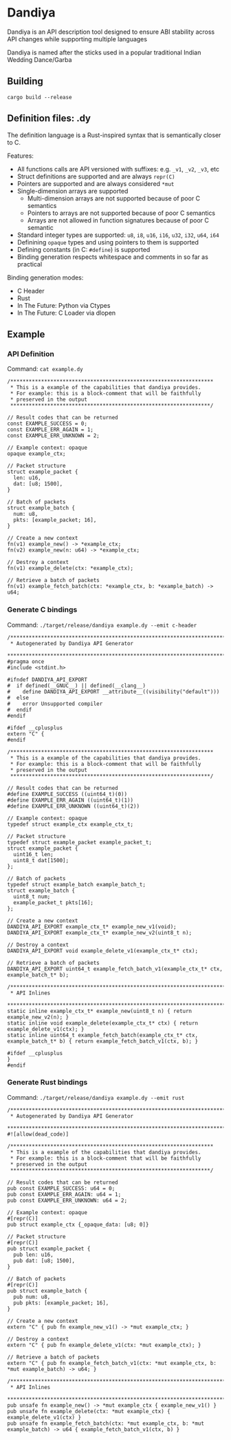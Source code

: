 # Dandiya

Dandiya is an API description tool designed to ensure ABI stability across API changes while supporting multiple languages

Dandiya is named after the sticks used in a popular traditional Indian Wedding Dance/Garba

## Building

`cargo build --release`

## Definition files: .dy

The definition language is a Rust-inspired syntax that is semantically closer to C.

Features:
  - All functions calls are API versioned with suffixes: e.g. `_v1`, `_v2`, `_v3`, etc
  - Struct definitions are supported and are always `repr(C)`
  - Pointers are supported and are always considered `*mut`
  - Single-dimension arrays are supported
    - Multi-dimension arrays are not supported because of poor C semantics
    - Pointers to arrays are not supported because of poor C semantics
    - Arrays are not allowed in function signatures because of poor C semantic
  - Standard integer types are supported: `u8`, `i8`, `u16`, `i16`, `u32`, `i32`, `u64`, `i64`
  - Definining `opaque` types and using pointers to them is supported
  - Defining constants (in C: `#define`) is supported
  - Binding generation respects whitespace and comments in so far as practical
  
Binding generation modes:
  - C Header
  - Rust
  - In The Future: Python via Ctypes
  - In The Future: C Loader via dlopen

## Example

### API Definition
Command: `cat example.dy`
```
/******************************************************************
 * This is a example of the capabilities that dandiya provides.
 * For example: this is a block-comment that will be faithfully
 * preserved in the output
 *****************************************************************/

// Result codes that can be returned
const EXAMPLE_SUCCESS = 0;
const EXAMPLE_ERR_AGAIN = 1;
const EXAMPLE_ERR_UNKNOWN = 2;

// Example context: opaque
opaque example_ctx;

// Packet structure
struct example_packet {
  len: u16,
  dat: [u8; 1500],
}

// Batch of packets
struct example_batch {
  num: u8,
  pkts: [example_packet; 16],
}

// Create a new context
fn(v1) example_new() -> *example_ctx;
fn(v2) example_new(n: u64) -> *example_ctx;

// Destroy a context
fn(v1) example_delete(ctx: *example_ctx);

// Retrieve a batch of packets
fn(v1) example_fetch_batch(ctx: *example_ctx, b: *example_batch) -> u64;
```

### Generate C bindings
Command: `./target/release/dandiya example.dy --emit c-header`
```
/*******************************************************************************
 * Autogenerated by Dandiya API Generator
 ******************************************************************************/
#pragma once
#include <stdint.h>

#ifndef DANDIYA_API_EXPORT
#  if defined(__GNUC__) || defined(__clang__)
#    define DANDIYA_API_EXPORT __attribute__((visibility("default")))
#  else
#    error Unsupported compiler
#  endif
#endif

#ifdef __cplusplus
extern "C" {
#endif

/******************************************************************
 * This is a example of the capabilities that dandiya provides.
 * For example: this is a block-comment that will be faithfully
 * preserved in the output
 *****************************************************************/

// Result codes that can be returned
#define EXAMPLE_SUCCESS ((uint64_t)(0))
#define EXAMPLE_ERR_AGAIN ((uint64_t)(1))
#define EXAMPLE_ERR_UNKNOWN ((uint64_t)(2))

// Example context: opaque
typedef struct example_ctx example_ctx_t;

// Packet structure
typedef struct example_packet example_packet_t;
struct example_packet {
  uint16_t len;
  uint8_t dat[1500];
};

// Batch of packets
typedef struct example_batch example_batch_t;
struct example_batch {
  uint8_t num;
  example_packet_t pkts[16];
};

// Create a new context
DANDIYA_API_EXPORT example_ctx_t* example_new_v1(void);
DANDIYA_API_EXPORT example_ctx_t* example_new_v2(uint8_t n);

// Destroy a context
DANDIYA_API_EXPORT void example_delete_v1(example_ctx_t* ctx);

// Retrieve a batch of packets
DANDIYA_API_EXPORT uint64_t example_fetch_batch_v1(example_ctx_t* ctx, example_batch_t* b);

/*******************************************************************************
 * API Inlines
 ******************************************************************************/
static inline example_ctx_t* example_new(uint8_t n) { return example_new_v2(n); }
static inline void example_delete(example_ctx_t* ctx) { return example_delete_v1(ctx); }
static inline uint64_t example_fetch_batch(example_ctx_t* ctx, example_batch_t* b) { return example_fetch_batch_v1(ctx, b); }

#ifdef __cplusplus
}
#endif
```

### Generate Rust bindings
Command: `./target/release/dandiya example.dy --emit rust`
```
/*******************************************************************************
 * Autogenerated by Dandiya API Generator
 ******************************************************************************/
#![allow(dead_code)]

/******************************************************************
 * This is a example of the capabilities that dandiya provides.
 * For example: this is a block-comment that will be faithfully
 * preserved in the output
 *****************************************************************/

// Result codes that can be returned
pub const EXAMPLE_SUCCESS: u64 = 0;
pub const EXAMPLE_ERR_AGAIN: u64 = 1;
pub const EXAMPLE_ERR_UNKNOWN: u64 = 2;

// Example context: opaque
#[repr(C)]
pub struct example_ctx {_opaque_data: [u8; 0]}

// Packet structure
#[repr(C)]
pub struct example_packet {
  pub len: u16,
  pub dat: [u8; 1500],
}

// Batch of packets
#[repr(C)]
pub struct example_batch {
  pub num: u8,
  pub pkts: [example_packet; 16],
}

// Create a new context
extern "C" { pub fn example_new_v1() -> *mut example_ctx; }

// Destroy a context
extern "C" { pub fn example_delete_v1(ctx: *mut example_ctx); }

// Retrieve a batch of packets
extern "C" { pub fn example_fetch_batch_v1(ctx: *mut example_ctx, b: *mut example_batch) -> u64; }

/*******************************************************************************
 * API Inlines
 ******************************************************************************/
pub unsafe fn example_new() -> *mut example_ctx { example_new_v1() }
pub unsafe fn example_delete(ctx: *mut example_ctx) { example_delete_v1(ctx) }
pub unsafe fn example_fetch_batch(ctx: *mut example_ctx, b: *mut example_batch) -> u64 { example_fetch_batch_v1(ctx, b) }
```

